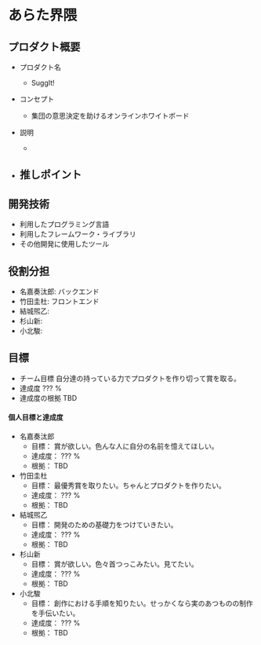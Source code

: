 # あらた界隈

## プロダクト概要

- プロダクト名

  - SuggIt!

- コンセプト

  - 集団の意思決定を助けるオンラインホワイトボード

- 説明

  -

- 推しポイント
  -

## 開発技術

- 利用したプログラミング言語
- 利用したフレームワーク・ライブラリ
- その他開発に使用したツール

## 役割分担

- 名嘉奏汰郎: バックエンド
- 竹田圭杜: フロントエンド
- 結城煕乙:
- 杉山新:
- 小北駿:

## 目標

- チーム目標
  自分達の持っている力でプロダクトを作り切って賞を取る。
- 達成度
  ??? %
- 達成度の根拠
  TBD

#### 個人目標と達成度

- 名嘉奏汰郎
  - 目標： 賞が欲しい。色んな人に自分の名前を憶えてほしい。
  - 達成度： ??? %
  - 根拠： TBD
- 竹田圭杜
  - 目標： 最優秀賞を取りたい。ちゃんとプロダクトを作りたい。
  - 達成度： ??? %
  - 根拠： TBD
- 結城煕乙
  - 目標： 開発のための基礎力をつけていきたい。
  - 達成度： ??? %
  - 根拠： TBD
- 杉山新
  - 目標： 賞が欲しい。色々首つっこみたい。見てたい。
  - 達成度： ??? %
  - 根拠： TBD
- 小北駿
  - 目標： 創作における手順を知りたい。せっかくなら実のあつものの制作を手伝いたい。
  - 達成度： ??? %
  - 根拠： TBD
